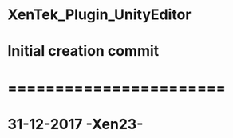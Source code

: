 # XenTek_Plugin_UnityEditor
#
# Initial creation commit
# =======================
# 31-12-2017 -Xen23-
#
